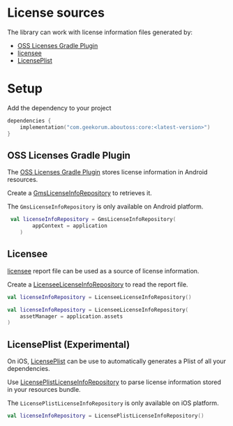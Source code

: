 License sources
===============

The library can work with license information files generated by:

- [OSS Licenses Gradle Plugin](https://github.com/google/play-services-plugins/tree/main/oss-licenses-plugin)
- [licensee](https://github.com/cashapp/licensee)
- [LicensePlist](https://github.com/mono0926/LicensePlist)

Setup
=====

Add the dependency to your project

```kotlin title="build.gradle.kts"
dependencies {
    implementation("com.geekorum.aboutoss:core:<latest-version>")
}
```

OSS Licenses Gradle Plugin
--------------------------

The [OSS Licenses Gradle Plugin](https://github.com/google/play-services-plugins/tree/main/oss-licenses-plugin) stores license information in Android resources.

Create a [GmsLicenseInfoRepository](api/core/com.geekorum.aboutoss.core.gms/-gms-license-info-repository/index.html) to retrieves it.

The `GmsLicenseInfoRepository` is only available on Android platform.

```kotlin
 val licenseInfoRepository = GmsLicenseInfoRepository(
        appContext = application
    )
```


Licensee
--------

[licensee](https://github.com/cashapp/licensee) report file can be used as a source of license information.

Create a [LicenseeLicenseInfoRepository](api/core/com.geekorum.aboutoss.core.licensee/-licensee-license-info-repository/index.html) to read the report file.


```kotlin title="on iOS and Desktop"
val licenseInfoRepository = LicenseeLicenseInfoRepository()
```

```kotlin title="on Android"
val licenseInfoRepository = LicenseeLicenseInfoRepository(
    assetManager = application.assets
)
```

LicensePlist (Experimental)
---------------------------

On iOS, [LicensePlist](https://github.com/mono0926/LicensePlist) can be use to automatically generates a Plist of all your dependencies.

Use [LicensePlistLicenseInfoRepository](api/core/com.geekorum.aboutoss.core.licenseplist/-license-plist-license-info-repository/index.html)
to parse license information stored in your resources bundle.

The `LicensePlistLicenseInfoRepository` is only available on iOS platform.

```kotlin
val licenseInfoRepository = LicensePlistLicenseInfoRepository()
```

